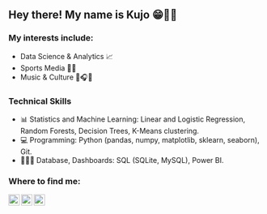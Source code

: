 ## Hey there! My name is Kujo 😁🤙🏿

### My interests include:
- Data Science & Analytics 📈
- Sports Media 🏀🥊
- Music & Culture 🥁🎧🎼

### Technical Skills
- 📊 Statistics and Machine Learning: Linear and Logistic Regression, Random Forests, Decision Trees, K-Means clustering.
- 💻 Programming: Python (pandas, numpy, matplotlib, sklearn, seaborn), Git.
- 👨🏿‍💻 Database, Dashboards: SQL (SQLite, MySQL), Power BI.

### Where to find me:
[<img align="left" alt="Kujo Adu | LinkedIn" width="22px" src="https://cdn.jsdelivr.net/npm/simple-icons@v3/icons/linkedin.svg" />][linkedin]
[<img align="left" alt="Kujo Adu | Twitter" width="22px" src="https://cdn.jsdelivr.net/npm/simple-icons@v3/icons/twitter.svg" />][twitter]
[<img align="left" alt="Kujo Adu | Instagram" width="22px" src="https://cdn.jsdelivr.net/npm/simple-icons@v3/icons/instagram.svg" />][instagram]

<br />


</details>

[twitter]: https://twitter.com/kujo_adu
[instagram]: https://instagram.com/kujo_adu
[linkedin]: https://linkedin.com/in/kujo-adu
